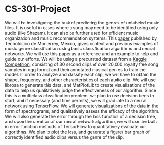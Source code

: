 # CS-301-Project
We will be investigating the task of predicting the genres of unlabeled music files. It is useful in cases where a song may need to be identified using only audio (like Shazam). It can also be further used for efficient music organization and music recommendation systems. This [paper](https://csitcp.com/paper/10/109csit05.pdf) published by Tecnológico de Monterrey, México, gives context and previous examples of music genre classification using basic classification algorithms and neural networks. We will use this paper as a reference and an example to help and guide our efforts. We will be using a precurated dataset from a [Kaggle Competition](https://www.kaggle.com/competitions/kaggle-pog-series-s01e02), consisting of 30 second clips of over 20,000 royalty free song samples in ogg format and their annotated musical genres to train the model. In order to analyze and classify each clip, we will have to obtain the shape, frequency, and other characteristics of each audio clip. We will use librosa to generate this data, and MatPlotLib to create visualizations of the data to help us qualitatively judge the effectiveness of our algorithm. Since this is a multiclass classification problem, we plan to use decision trees to start, and if necessary (and time permits), we will graduate to a neural network using TensorFlow. We will generate visualizations of the data in the form of spectrograms, and qualitatively assess the efficacy of the algorithm. We will also generate the error through the loss function of a decision tree, and upon the creation of our neural network algorithm, we will use the built in error function methods of TensorFlow to quantitatively evaluate our algorithms. We plan to plot the loss, and generate a figure/ bar graph of correctly identified audio clips versus the genre of the clip.
